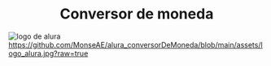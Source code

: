 <h1 align="center"> Conversor de moneda</h1>

![logo de alura](https://github.com/MonseAE/alura_conversorDeMoneda/assets/logo_alura.jpg)
https://github.com/MonseAE/alura_conversorDeMoneda/blob/main/assets/logo_alura.jpg?raw=true
